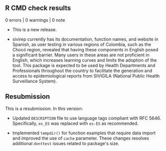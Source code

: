 ## R CMD check results

0 errors | 0 warnings | 0 note

* This is a new release.

* sivirep currently has its documentation, function names, and website in 
  Spanish, as user testing in various regions of Colombia, such as the Chocó 
  region, revealed that having these components in English posed a 
  significant barrier. Many users in these areas are not proficient in English, 
  which increases learning curves and limits the adoption of the tool. This 
  package is expected to be used by Health Departments and Professionals 
  throughout the country to facilitate the generation and access to 
  epidemiological reports from SIVIGILA (National Public Health Surveillance 
  System).

## Resubmission

This is a resubmission. In this version:

* Updated `DESCRIPTION` file to use language tags compliant with RFC 5646. 
  Specifically, `es_ES` was replaced with `es-ES` as recommended.
  
* Implemented `tempdir()` for function examples that require data import and 
  improved the use of `cache` parameter. These changes resolves additional 
  `donttest` issues related to package's size.
